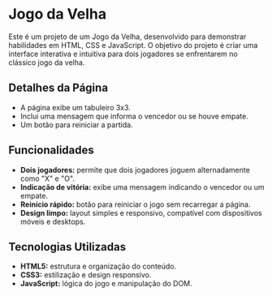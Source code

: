# Jogo da Velha

Este é um projeto de um Jogo da Velha, desenvolvido para demonstrar habilidades em HTML, CSS e JavaScript. O objetivo do projeto é criar uma interface interativa e intuitiva para dois jogadores se enfrentarem no clássico jogo da velha.

## Detalhes da Página
- A página exibe um tabuleiro 3x3.
- Inclui uma mensagem que informa o vencedor ou se houve empate.
- Um botão para reiniciar a partida.

## Funcionalidades
- **Dois jogadores:** permite que dois jogadores joguem alternadamente como "X" e "O".
- **Indicação de vitória:** exibe uma mensagem indicando o vencedor ou um empate.
- **Reinício rápido:** botão para reiniciar o jogo sem recarregar a página.
- **Design limpo:** layout simples e responsivo, compatível com dispositivos móveis e desktops.

## Tecnologias Utilizadas
- **HTML5:** estrutura e organização do conteúdo.
- **CSS3:** estilização e design responsivo.
- **JavaScript:** lógica do jogo e manipulação do DOM.
